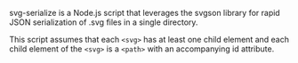 svg-serialize is a Node.js script that leverages the svgson library for rapid JSON serialization of .svg files in a single directory.

This script assumes that each `<svg>` has at least one child element and each child element of the `<svg>` is a `<path>` with an accompanying id attribute.
